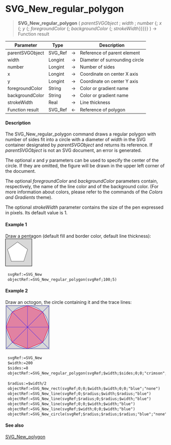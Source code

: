 # SVG_New_regular_polygon

>**SVG_New_regular_polygon** ( *parentSVGObject* ; *width* ; *number* {; *x* {; *y* {; *foregroundColor* {; *backgroundColor* {; *strokeWidth*}}}}} ) -> Function result

| Parameter | Type |  | Description |
| --- | --- | --- | --- |
| parentSVGObject | SVG_Ref | &#8594; | Reference of parent element |
| width | Longint | &#8594; | Diameter of surrounding circle |
| number | Longint | &#8594; | Number of sides |
| x | Longint | &#8594; | Coordinate on center X axis |
| y | Longint | &#8594; | Coordinate on center Y axis |
| foregroundColor | String | &#8594; | Color or gradient name |
| backgroundColor | String | &#8594; | Color or gradient name |
| strokeWidth | Real | &#8594; | Line thickness |
| Function result | SVG_Ref | &#8592; | Reference of polygon |



#### Description 

The SVG\_New\_regular\_polygon command draws a regular polygon with number of sides fit into a circle with a diameter of *width* in the SVG container designated by *parentSVGObject* and returns its reference. If *parentSVGObject* is not an SVG document, an error is generated.

The optional *x* and *y* parameters can be used to specify the center of the circle. If they are omitted, the figure will be drawn in the upper left corner of the document.

The optional *foregroundColor* and *backgroundColor* parameters contain, respectively, the name of the line color and of the background color. (For more information about colors, please refer to the commands of the *Colors and Gradients* theme).

The optional *strokeWidth* parameter contains the size of the pen expressed in pixels. Its default value is 1.

#### Example 1 

Draw a pentagon (default fill and border color, default line thickness):  
![](../images/pict195397.en.png)

```4d
 svgRef:=SVG_New
 objectRef:=SVG_New_regular_polygon(svgRef;100;5)
```

#### Example 2 

Draw an octogon, the circle containing it and the trace lines:  
![](../images/pict195398.en.png)

```4d
 svgRef:=SVG_New
 $width:=200
 $sides:=8
 objectRef:=SVG_New_regular_polygon(svgRef;$width;$sides;0;0;"crimson";"palevioletred";2)
 
 $radius:=$width/2
 objectRef:=SVG_New_rect(svgRef;0;0;$width;$width;0;0;"blue";"none")
 objectRef:=SVG_New_line(svgRef;0;$radius;$width;$radius;"blue")
 objectRef:=SVG_New_line(svgRef;$radius;0;$radius;$width;"blue")
 objectRef:=SVG_New_line(svgRef;0;0;$width;$width;"blue")
 objectRef:=SVG_New_line(svgRef;$width;0;0;$width;"blue")
 objectRef:=SVG_New_circle(svgRef;$radius;$radius;$radius;"blue";"none")
```

#### See also 

[SVG\_New\_polygon](SVG%5FNew%5Fpolygon.md)  